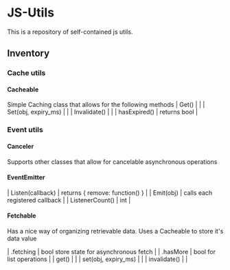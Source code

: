 
# JS-Utils

This is a repository of self-contained js utils.


## Inventory

### Cache utils
#### Cacheable

Simple Caching class that allows for the following methods
| Get() | |
| Set(obj, expiry_ms) | |
| Invalidate() | |
| hasExpired() | returns bool |

### Event utils
#### Canceler
Supports other classes that allow for cancelable asynchronous operations

#### EventEmitter
| Listen(callback) | returns { remove: function() } |
| Emit(obj) | calls each registered callback |
| ListenerCount() | int |

#### Fetchable

Has a nice way of organizing retrievable data. Uses a Cacheable to store it's data value

| .fetching | bool store state for asynchronous fetch |
| .hasMore | bool for list operations |
| get() | |
| set(obj, expiry_ms) | |
| invalidate() | |
